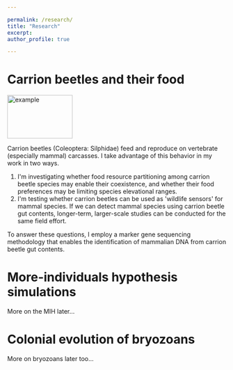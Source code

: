 ```yaml
---

permalink: /research/
title: "Research"
excerpt:
author_profile: true

---
```


Carrion beetles and their food
======

<img src="/images/foo-bar-identity.jpg" alt="example"
	title="Example" width="150" height="100" />

Carrion beetles (Coleoptera: Silphidae) feed and reproduce on vertebrate (especially mammal) carcasses. I take advantage of this behavior in my work in two ways.
1. I'm investigating whether food resource partitioning among carrion beetle species may enable their coexistence, and whether their food preferences may be limiting species elevational ranges.
2. I'm testing whether carrion beetles can be used as 'wildlife sensors' for mammal species. If we can detect mammal species using carrion beetle gut contents, longer-term, larger-scale studies can be conducted for the same field effort.

To answer these questions, I employ a marker gene sequencing methodology that enables the identification of mammalian DNA from carrion beetle gut contents.


More-individuals hypothesis simulations
======

More on the MIH later...


Colonial evolution of bryozoans
======

More on bryozoans later too...
